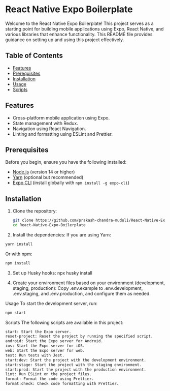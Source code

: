 # React Native Expo Boilerplate

Welcome to the React Native Expo Boilerplate! This project serves as a starting point for building mobile applications using Expo, React Native, and various libraries that enhance functionality. This README file provides guidance on setting up and using this project effectively.

## Table of Contents

- [Features](#features)
- [Prerequisites](#prerequisites)
- [Installation](#installation)
- [Usage](#usage)
- [Scripts](#scripts)

## Features

- Cross-platform mobile application using Expo.
- State management with Redux.
- Navigation using React Navigation.
- Linting and formatting using ESLint and Prettier.

## Prerequisites

Before you begin, ensure you have the following installed:

- [Node.js](https://nodejs.org/en/) (version 14 or higher)
- [Yarn](https://classic.yarnpkg.com/lang/en/docs/install/#windows-stable) (optional but recommended)
- [Expo CLI](https://docs.expo.dev/get-started/installation/) (install globally with `npm install -g expo-cli`)

## Installation

1. Clone the repository:

   ```bash
   git clone https://github.com/prakash-chandra-muduli/React-Native-Expo-Boilerplate.git
   cd React-Native-Expo-Boilerplate
   ```

2. Install the dependencies:
   If you are using Yarn:

```bash
yarn install
```

Or with npm:

```bash
npm install

```

3. Set up Husky hooks:
   npx husky install

4. Create your environment files based on your environment (development, staging, production):
   Copy .env.example to .env.development, .env.staging, and .env.production, and configure them as needed.

Usage
To start the development server, run:

```bash
npm start
```

Scripts
The following scripts are available in this project:

```bash
start: Start the Expo server.
reset-project: Reset the project by running the specified script.
android: Start the Expo server for Android.
ios: Start the Expo server for iOS.
web: Start the Expo server for web.
test: Run tests with Jest.
start:dev: Start the project with the development environment.
start:stage: Start the project with the staging environment.
start:prod: Start the project with the production environment.
lint: Run ESLint on the project files.
format: Format the code using Prettier.
format:check: Check code formatting with Prettier.
```
